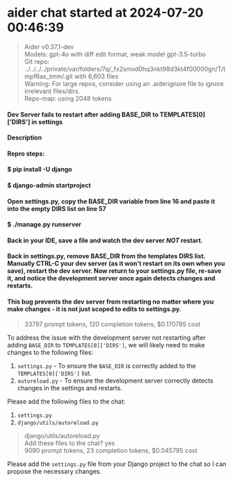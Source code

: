 
# aider chat started at 2024-07-20 00:46:39

> Aider v0.37.1-dev  
> Models: gpt-4o with diff edit format, weak model gpt-3.5-turbo  
> Git repo: ../../../../private/var/folders/7q/_fx2smvd0hq3nkt98d3kt4f00000gn/T/tmpf6ax_tmm/.git with 6,603 files  
> Warning: For large repos, consider using an .aiderignore file to ignore irrelevant files/dirs.  
> Repo-map: using 2048 tokens  

#### Dev Server fails to restart after adding BASE_DIR to TEMPLATES[0]['DIRS'] in settings  
#### Description  
#### 	  
#### Repro steps:  
#### $ pip install -U django  
#### $ django-admin startproject <name>  
#### Open settings.py, copy the BASE_DIR variable from line 16 and paste it into the empty DIRS list on line 57  
#### $ ./manage.py runserver  
#### Back in your IDE, save a file and watch the dev server *NOT* restart.  
#### Back in settings.py, remove BASE_DIR from the templates DIRS list. Manually CTRL-C your dev server (as it won't restart on its own when you save), restart the dev server. Now return to your settings.py file, re-save it, and notice the development server once again detects changes and restarts.  
#### This bug prevents the dev server from restarting no matter where you make changes - it is not just scoped to edits to settings.py.  
> 33797 prompt tokens, 120 completion tokens, $0.170785 cost  

To address the issue with the development server not restarting after adding `BASE_DIR` to `TEMPLATES[0]['DIRS']`, we will likely need to make changes to the following files:

1. `settings.py` - To ensure the `BASE_DIR` is correctly added to the `TEMPLATES[0]['DIRS']` list.
2. `autoreload.py` - To ensure the development server correctly detects changes in the settings and restarts.

Please add the following files to the chat:
1. `settings.py`
2. `django/utils/autoreload.py`

> django/utils/autoreload.py  
> Add these files to the chat? yes  
> 9090 prompt tokens, 23 completion tokens, $0.045795 cost  

Please add the `settings.py` file from your Django project to the chat so I can propose the necessary changes.

